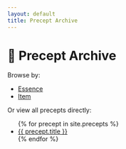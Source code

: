 ```yaml
---
layout: default
title: Precept Archive
---
```


# 📜 Precept Archive

Browse by:
- [Essence](/essences)
- [Item](/items)

Or view all precepts directly:
<ul>
{% for precept in site.precepts %}
  <li><a href="{{ precept.url }}">{{ precept.title }}</a></li>
{% endfor %}
</ul>
